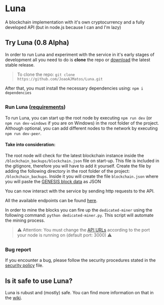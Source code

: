 # Luna
A blockchain implementation with it's own cryptocurrency and a fully developed API (but in node.js because I can and I'm lazy)

## Try Luna (0.8 Alpha)
In order to run Luna and experiment with the service in it's early stages of development all you need to do is __clone__ the repo or [download](https://github.com/JoaoAJMatos/Luna/archive/refs/tags/0.7-alpha.zip) the latest stable release.

> To clone the repo: `git clone https://github.com/JoaoAJMatos/Luna.git`

After that, you must install the necessary dependencies using: `npm i dependencies`

##

### Run Luna ([requirements](https://github.com/JoaoAJMatos/Luna/blob/main/REQUIREMENTS.md))

To run Luna, you can start up the root node by executing `npm run dev` (or `npm run dev-windows` if you are on Windows) in the root folder of the project. Although optional, you can add different nodes to the network by executing `npm run dev-peer`.

#### Take into consideration:

The root node will check for the latest blockchain instance inside the `/blockchain_backups/blockchain.json` file on start-up. This file is included in the gitignore, therefore you will have to add it yourself. Create the file by adding the following directory in the root folder of the project: `/blockchain_backups`. Inside it you will create the file `blockchain.json` where you will paste the [GENESIS block data](https://gist.github.com/JoaoAJMatos/111dc0aeb10f784c9a8921cf474b2218) as JSON

You can now interact with the service by sending http requests to the API. 

All the available endpoints can be found [here](https://github.com/JoaoAJMatos/Luna/blob/main/endpoints.md).

In order to mine the blocks you can fire up the `dedicated-miner` using the following command: `python dedicated-miner.py`. This script will automate the mining process.

> :warning: Attention: You must change the [API URLs](https://github.com/JoaoAJMatos/Luna/blob/fce4ca1e49e786e58280b6382045fe577f87c65d/dedicated-miner.py#L9-L10) according to the port your node is running on (default port: 3000) :warning:

##

### Bug report

If you encounter a bug, please follow the security procedures stated in the [security policy](https://github.com/JoaoAJMatos/Luna/blob/main/SECURITY.md) file.

## Is it safe to use Luna?

Luna is rubust and (mostly) safe. You can find more information on that in the [wiki](https://github.com/JoaoAJMatos/Luna/wiki).

